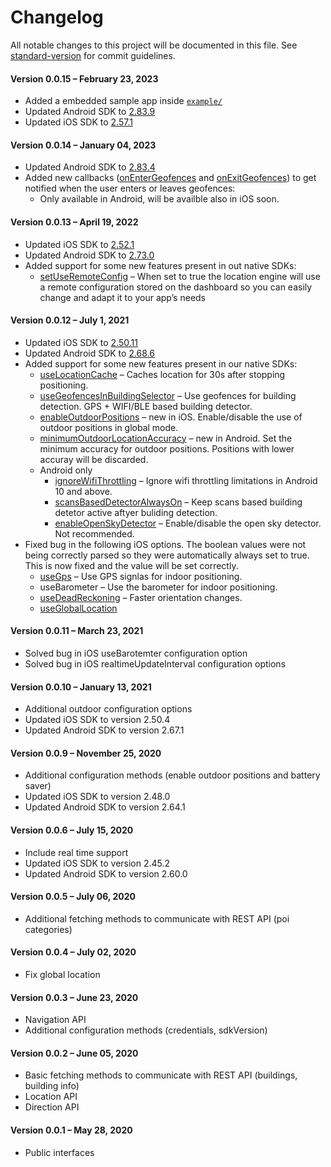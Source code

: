 # Changelog

All notable changes to this project will be documented in this file. See [standard-version](https://github.com/conventional-changelog/standard-version) for commit guidelines.

#### Version 0.0.15 – February 23, 2023 

* Added a embedded sample app inside [`example/`](./example/README.md)
* Updated Android SDK to [2.83.9](https://situm.com/docs/01-android-sdk-changelog/)
* Updated iOS SDK to [2.57.1](https://situm.com/docs/ios-sdk-changelog/)

#### Version 0.0.14 – January 04, 2023 

*   Updated Android SDK to [2.83.4](https://situm.com/docs/01-android-sdk-changelog/)
*   Added new callbacks ([onEnterGeofences](https://github.com/situmtech/situm-react-native-plugin#--onentergeofences) and [onExitGeofences](https://github.com/situmtech/situm-react-native-plugin#--onexitgeofences)) to get notified when the user enters or leaves geofences:
    *   Only available in Android, will be availble also in iOS soon.

#### Version 0.0.13 – April 19, 2022 

*   Updated iOS SDK to [2.52.1](https://situm.com/docs/ios-sdk-changelog/)
*   Updated Android SDK to [2.73.0](https://situm.com/docs/01-android-sdk-changelog/)
*   Added support for some new features present in out native SDKs:
    *   [setUseRemoteConfig](https://situm.com/docs/07-remote-configuration/) – When set to true the location engine will use a remote configuration stored on the dashboard so you can easily change and adapt it to your app’s needs

#### Version 0.0.12 – July 1, 2021 

*   Updated iOS SDK to [2.50.11](https://situm.com/docs/ios-sdk-changelog/)
*   Updated Android SDK to [2.68.6](https://situm.com/docs/01-android-sdk-changelog/)
*   Added support for some new features present in our native SDKs:
    *   [useLocationCache](https://situm.com/docs/04-positioning/#23-toc-title) – Caches location for 30s after stopping positioning.
    *   [useGeofencesInBuildingSelector](https://situm.com/docs/04-positioning/#5-toc-title) – Use geofences for building detection. GPS + WIFI/BLE based building detector.
    *   [enableOutdoorPositions](https://situm.com/docs/04-positioning/#8-toc-title) – new in iOS. Enable/disable the use of outdoor positions in global mode.
    *   [minimumOutdoorLocationAccuracy](https://situm.com/docs/04-positioning/#10-toc-title) – new in Android. Set the minimum accuracy for outdoor positions. Positions with lower accuray will be discarded.
    *   Android only
        *   [ignoreWifiThrottling](https://situm.com/docs/04-positioning/#13-toc-title) – Ignore wifi throttling limitations in Android 10 and above.
        *   [scansBasedDetectorAlwaysOn](https://situm.com/docs/04-positioning/#5-toc-title) – Keep scans based building detetor active aftyer buliding detection.
        *   [enableOpenSkyDetector](https://situm.com/docs/04-positioning/#11-toc-title) – Enable/disable the open sky detector. Not recommended.
*   Fixed bug in the following iOS options. The boolean values were not being correctly parsed so they were automatically always set to true. This is now fixed and the value will be set correctly.
    *   [useGps](https://situm.com/docs/04-positioning/#15-toc-title) – Use GPS signlas for indoor positioning.
    *   useBarometer – Use the barometer for indoor positioning.
    *   [useDeadReckoning](https://situm.com/docs/04-positioning/#18-toc-title) – Faster orientation changes.
    *   [useGlobalLocation](https://situm.com/docs/04-positioning/#3-toc-title)

#### Version 0.0.11 – March 23, 2021 

*   Solved bug in iOS useBarotemter configuration option
*   Solved bug in iOS realtimeUpdateInterval configuration options

#### Version 0.0.10 – January 13, 2021 

*   Additional outdoor configuration options
*   Updated iOS SDK to version 2.50.4
*   Updated Android SDK to version 2.67.1

#### Version 0.0.9 – November 25, 2020 

*   Additional configuration methods (enable outdoor positions and battery saver)
*   Updated iOS SDK to version 2.48.0
*   Updated Android SDK to version 2.64.1

#### Version 0.0.6 – July 15, 2020 

*   Include real time support
*   Updated iOS SDK to version 2.45.2
*   Updated Android SDK to version 2.60.0

#### Version 0.0.5 – July 06, 2020 

*   Additional fetching methods to communicate with REST API (poi categories)

#### Version 0.0.4 – July 02, 2020 

*   Fix global location

#### Version 0.0.3 – June 23, 2020 

*   Navigation API
*   Additional configuration methods (credentials, sdkVersion)

#### Version 0.0.2 – June 05, 2020 

*   Basic fetching methods to communicate with REST API (buildings, building info)
*   Location API
*   Direction API

#### Version 0.0.1 – May 28, 2020 

*   Public interfaces